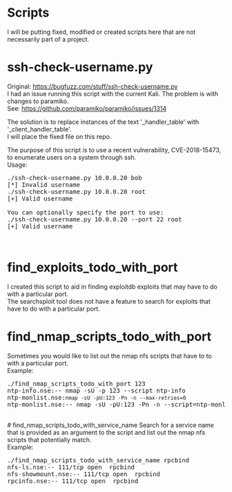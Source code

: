 # Scripts
I will be putting fixed, modified or created scripts here that are not necessarily part of a project.

# ssh-check-username.py
Original: https://bugfuzz.com/stuff/ssh-check-username.py<br />
I had an issue running this script with the current Kali. The problem is with changes to paramiko. <br />
See: https://github.com/paramiko/paramiko/issues/1314

The solution is to replace instances of the text '_handler_table' with '_client_handler_table'.<br />
I will place the fixed file on this repo.<br />

The purpose of this script is to use a recent vulnerability, CVE-2018-15473, to enumerate users on a system through ssh.<br />
Usage:<br />
<pre>
./ssh-check-username.py 10.0.0.20 bob
[*] Invalid username
./ssh-check-username.py 10.0.0.20 root
[+] Valid username

You can optionally specify the port to use:
./ssh-check-username.py 10.0.0.20 --port 22 root
[+] Valid username
</pre>
<br />

# find_exploits_todo_with_port
I created this script to aid in finding exploitdb exploits that may have to do with a particular port.<br />
The searchsploit tool does not have a feature to search for exploits that have to do with a particular port.
<br />
# find_nmap_scripts_todo_with_port
Sometimes you would like to list out the nmap nfs scripts that have to to with a particular port.
<br />
Example:<br />
<pre>
./find_nmap_scripts_todo_with_port 123
ntp-info.nse:-- nmap -sU -p 123 --script ntp-info <target>
ntp-monlist.nse:<code>nmap -sU -pU:123 -Pn -n --max-retries=0 <target></code>
ntp-monlist.nse:-- nmap -sU -pU:123 -Pn -n --script=ntp-monlist <target>
</pre>
<br />
# find_nmap_scripts_todo_with_service_name
Search for a service name that is provided as an argument to the script and list out the nmap nfs scripts
that potentially match.
<br />
Example:<br />
<pre>
./find_nmap_scripts_todo_with_service_name rpcbind
nfs-ls.nse:-- 111/tcp open  rpcbind
nfs-showmount.nse:-- 111/tcp open  rpcbind
rpcinfo.nse:-- 111/tcp open  rpcbind
</pre>
<br />
